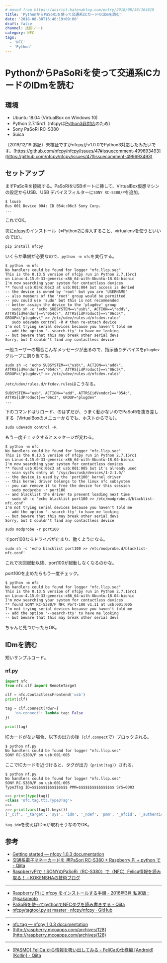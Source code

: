 ```yaml
---
# moved from https://aoirint.hatenablog.com/entry/2018/08/30/164619
title: 'PythonからPaSoRiを使って交通系ICカードのIDmを読む'
date: '2018-08-30T16:46:19+09:00'
draft: false
channel: 技術ノート
category: NFC
tags:
  - 'NFC'
  - 'Python'
---
```

# PythonからPaSoRiを使って交通系ICカードのIDmを読む

## 環境

- Ubuntu 18.04 (VirtualBox on Windows 10)
- Python 2.7.15rc1（nfcpyは[Python3非対応](https://github.com/nfcpy/nfcpy/issues/47)のため）
- Sony PaSoRi RC-S380
- Suica

（2019/12/19 追記）未検証ですがnfcpyがv1.0.0でPython3対応したみたいです。[https://github.com/nfcpy/nfcpy/issues/47#issuecomment-499693493](https://github.com/nfcpy/nfcpy/issues/47#issuecomment-499693493)

## セットアップ

まずPaSoRiを接続する。PaSoRiをUSBポートに挿して、VirtualBox仮想マシンの設定からUSB、USB デバイスフィルターに`SONY RC-S380/P`を追加。

```shell
$ lsusb
Bus 001 Device 004: ID 054c:06c3 Sony Corp.
...
```

これでOK。

次に[nfcpy](https://pypi.org/project/nfcpy/)のインストール（※Python2に導入すること、virtualenvを使うといいのでは）。

```shell
pip install nfcpy
```

いくらか準備が必要なので、`python -m nfc`を実行する。

```shell
$ python -m nfc
No handlers could be found for logger "nfc.llcp.sec"
This is the 0.13.5 version of nfcpy run in Python 2.7.15rc1
on Linux-4.15.0-33-generic-x86_64-with-Ubuntu-18.04-bionic
I'm now searching your system for contactless devices
** found usb:054c:06c3 at usb:001:004 but access is denied
-- the device is owned by 'root' but you are 'USERNAME'
-- also members of the 'root' group would be permitted
-- you could use 'sudo' but this is not recommended
-- better assign the device to the 'plugdev' group
   sudo sh -c 'echo SUBSYSTEM==\"usb\", ACTION==\"add\", ATTRS{idVendor}==\"054c\", ATTRS{idProduct}==\"06c3\", GROUP=\"plugdev\" >> /etc/udev/rules.d/nfcdev.rules'
   sudo udevadm control -R # then re-attach device
I'm not trying serial devices because you haven't told me
-- add the option '--search-tty' to have me looking
-- but beware that this may break other serial devs
Sorry, but I couldn't find any contactless device
```

一般ユーザーの場合こんなメッセージが出るので、指示通りデバイスを`plugdev`グループに割り当てる。

```shell
sudo sh -c 'echo SUBSYSTEM==\"usb\", ACTION==\"add\", ATTRS{idVendor}==\"054c\", ATTRS{idProduct}==\"06c3\", GROUP=\"plugdev\" >> /etc/udev/rules.d/nfcdev.rules'
```

`/etc/udev/rules.d/nfcdev.rules`はこうなる。

```
SUBSYSTEM=="usb", ACTION=="add", ATTRS{idVendor}=="054c", ATTRS{idProduct}=="06c3", GROUP="plugdev"
...
```

下のコマンドはリロード、のはずだが、うまく動かないのでPaSoRiを抜き差しする（VirtualBoxのメニューからでも、ホストからでも）。

```shell
sudo udevadm control -R
```

もう一度チェックするとメッセージが変わる。

```shell
$ python -m nfc
No handlers could be found for logger "nfc.llcp.sec"
This is the 0.13.5 version of nfcpy run in Python 2.7.15rc1
on Linux-4.15.0-33-generic-x86_64-with-Ubuntu-18.04-bionic
I'm now searching your system for contactless devices
** found usb:054c:06c3 at usb:001:005 but it's already used
-- scan sysfs entry at '/sys/bus/usb/devices/1-2:1.0/'
-- the device is used by the 'port100' kernel driver
-- this kernel driver belongs to the linux nfc subsystem
-- you can remove it to free the device for this session
   sudo modprobe -r port100
-- and blacklist the driver to prevent loading next time
   sudo sh -c 'echo blacklist port100 >> /etc/modprobe.d/blacklist-nfc.conf'
I'm not trying serial devices because you haven't told me
-- add the option '--search-tty' to have me looking
-- but beware that this may break other serial devs
Sorry, but I couldn't find any contactless device
```

```shell
sudo modprobe -r port100
```

でport100なるドライバが止まり、動くようになる。

```shell
sudo sh -c 'echo blacklist port100 >> /etc/modprobe.d/blacklist-nfc.conf'
```

これで次回起動以降、port100が起動しなくなるのかな。

port100を止めたらもう一度チェック。

```shell
$ python -m nfc
No handlers could be found for logger "nfc.llcp.sec"
This is the 0.13.5 version of nfcpy run in Python 2.7.15rc1
on Linux-4.15.0-33-generic-x86_64-with-Ubuntu-18.04-bionic
I'm now searching your system for contactless devices
** found SONY RC-S380/P NFC Port-100 v1.11 at usb:001:005
I'm not trying serial devices because you haven't told me
-- add the option '--search-tty' to have me looking
-- but beware that this may break other serial devs
```

ちゃんと見つかったらOK。

## IDmを読む

短いサンプルコード。

### nf.py

```python
import nfc
from nfc.clf import RemoteTarget

clf = nfc.ContactlessFrontend('usb')
print(clf)

tag = clf.connect(rdwr={
    'on-connect': lambda tag: False
})

print(tag)
```

ICカードがない場合、以下の出力の後（`clf.connect`で）ブロックされる。

```shell
$ python nf.py
No handlers could be found for logger "nfc.llcp.sec"
SONY RC-S380/P on usb:001:005
```

ここでICカードを近づけると、タグが出力（`print(tag)`）される。

```shell
$ python nf.py
No handlers could be found for logger "nfc.llcp.sec"
SONY RC-S380/P on usb:001:005
Type3Tag ID=$$$$$$$$$$$$$$$$ PMM=$$$$$$$$$$$$$$$$ SYS=0003
```

```python
>>> print(type(tag))
<class 'nfc.tag.tt3.Type3Tag'>
>>> 
>>> print(vars(tag)).keys())
['_clf', '_target', 'sys', 'idm', '_ndef', 'pmm', '_nfcid', '_authenticated']
```

`tag.idm`を使えばIDmが取れそうなのでOK。

## 参考

- [Getting started — nfcpy 1.0.3 documentation](https://nfcpy.readthedocs.io/en/latest/topics/get-started.html#read-and-write-tags)
- [交通系電子マネーカードを 黒PaSori RC-S380 + Raspberry Pi + python で - Qiita](https://qiita.com/xshell/items/55302a588b5927dde6b6)
- [RaspberryPiで！SONYのPaSoRi（RC-S380）で（NFC）Felica情報を読み取る！ - KOKENSHAの技術ブログ](https://kokensha.xyz/raspberry-pi/raspberrypi-sony-pasori-rc-s380-read-nfc-felica/)

---

- [Raspberry Pi に nfcpy をインストールする手順 - 2016年3月 私家版 : @jsakamoto](https://devadjust.exblog.jp/23018234/)
- [PaSoRiを使ってpythonでNFCタグを読み書きする - Qiita](https://qiita.com/alt-core/items/abc83b3c1e2dd176717f)
- [nfcpy/tagtool.py at master · nfcpy/nfcpy · GitHub](https://github.com/nfcpy/nfcpy/blob/master/examples/tagtool.py)

---

- [nfc.tag — nfcpy 1.0.3 documentation](https://nfcpy.readthedocs.io/en/latest/modules/tag.html#module-nfc.tag.tt3)
- [http://raspberry.mcoapps.com/archives/128](http://raspberry.mcoapps.com/archives/128)

---

- [[PASMO] FeliCa から情報を吸い出してみる - FeliCaの仕様編 [Android][Kotlin] - Qiita](https://qiita.com/YasuakiNakazawa/items/3109df682af2a7032f8d)
